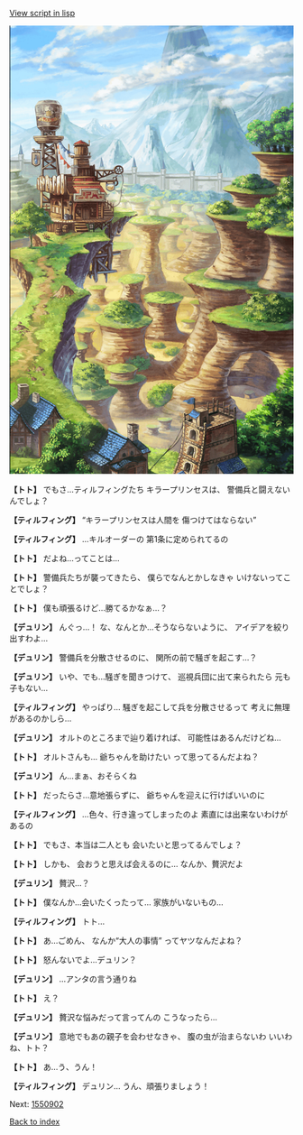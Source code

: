 [View script in lisp](../scripts/1550702.txt)

![005_Wilderness.png](../images/backgrounds/005_Wilderness.png)

**【トト】**
でもさ…ティルフィングたち
キラープリンセスは、
警備兵と闘えないんでしょ？

**【ティルフィング】**
“キラープリンセスは人間を
傷つけてはならない”

**【ティルフィング】**
…キルオーダーの
第1条に定められてるの

**【トト】**
だよね…ってことは…

**【トト】**
警備兵たちが襲ってきたら、
僕らでなんとかしなきゃ
いけないってことでしょ？

**【トト】**
僕も頑張るけど…勝てるかなぁ…？

**【デュリン】**
んぐっ…！
な、なんとか…そうならないように、
アイデアを絞り出すわよ…

**【デュリン】**
警備兵を分散させるのに、
関所の前で騒ぎを起こす…？

**【デュリン】**
いや、でも…騒ぎを聞きつけて、
巡視兵団に出て来られたら
元も子もない…

**【ティルフィング】**
やっぱり…
騒ぎを起こして兵を分散させるって
考えに無理があるのかしら…

**【デュリン】**
オルトのところまで辿り着ければ、
可能性はあるんだけどね…

**【トト】**
オルトさんも…
爺ちゃんを助けたい
って思ってるんだよね？

**【デュリン】**
ん…まぁ、おそらくね

**【トト】**
だったらさ…意地張らずに、
爺ちゃんを迎えに行けばいいのに

**【ティルフィング】**
…色々、行き違ってしまったのよ
素直には出来ないわけがあるの

**【トト】**
でもさ、本当は二人とも
会いたいと思ってるんでしょ？

**【トト】**
しかも、
会おうと思えば会えるのに…
なんか、贅沢だよ

**【デュリン】**
贅沢…？

**【トト】**
僕なんか…会いたくったって…
家族がいないもの…

**【ティルフィング】**
トト…

**【トト】**
あ…ごめん、
なんか“大人の事情”
ってヤツなんだよね？

**【トト】**
怒んないでよ…デュリン？

**【デュリン】**
…アンタの言う通りね

**【トト】**
え？

**【デュリン】**
贅沢な悩みだって言ってんの
こうなったら…

**【デュリン】**
意地でもあの親子を会わせなきゃ、
腹の虫が治まらないわ
いいわね、トト？

**【トト】**
あ…う、うん！

**【ティルフィング】**
デュリン…
うん、頑張りましょう！

Next: [1550902](1550902.md)

[Back to index](index.md)
